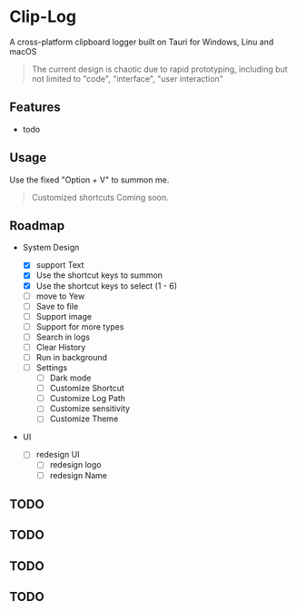 # Clip-Log

A cross-platform clipboard logger built on Tauri for Windows, Linu and macOS

> The current design is chaotic due to rapid prototyping, including but not limited to "code", "interface", "user interaction"

## Features

- todo

## Usage

Use the fixed "Option + V" to summon me.

> Customized shortcuts Coming soon.

## Roadmap

- System Design

  - [x] support Text
  - [x] Use the shortcut keys to summon
  - [x] Use the shortcut keys to select (1 - 6)
  - [ ] move to Yew
  - [ ] Save to file
  - [ ] Support image
  - [ ] Support for more types
  - [ ] Search in logs
  - [ ] Clear History
  - [ ] Run in background
  - [ ] Settings
    - [ ] Dark mode
    - [ ] Customize Shortcut
    - [ ] Customize Log Path
    - [ ] Customize sensitivity
    - [ ] Customize Theme

- UI
  - [ ] redesign UI
    - [ ] redesign logo
    - [ ] redesign Name

## TODO

## TODO

## TODO

## TODO
